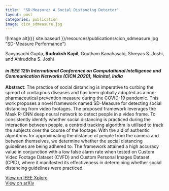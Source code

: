 ```yaml
---
title:  "SD-Measure: A Social Distancing Detector"
layout: post
categories: publication
image: cicn_sdmeasure.jpg
---
```

![Image alt]({{ site.baseurl }}/resources/publications/cicn_sdmeasure.jpg "SD-Measure Performance")

Savyasachi Gupta, **Rudraksh Kapil**, Goutham Kanahasabi, Shreyas S. Joshi, and Aniruddha S. Joshi

#### *in IEEE 12th International Conference on Computational Intelligence and Communication Networks (CICN 2020), Nainital, India*


**Abstract**: The practice of social distancing is imperative to curbing the spread of contagious diseases and has been globally adopted as a non-pharmaceutical prevention measure during the COVID-19 pandemic. This work proposes a novel framework named SD-Measure for detecting social distancing from video footages. The proposed framework leverages the Mask R-CNN deep neural network to detect people in a video frame. To consistently identify whether social distancing is practiced during the interaction between people, a centroid tracking algorithm is utilised to track the subjects over the course of the footage. With the aid of authentic algorithms for approximating the distance of people from the camera and between themselves, we determine whether the social distancing guidelines are being adhered to. The framework attained a high accuracy value in conjunction with a low false alarm rate when tested on Custom Video Footage Dataset (CVFD) and Custom Personal Images Dataset (CPID), where it manifested its effectiveness in determining whether social distancing guidelines were practiced.

<div class="button-container">
  <div class="more"><a href="https://ieeexplore.ieee.org/document/9242628">View on IEEE Xplore</a></div>
  <div class="more"><a href="https://arxiv.org/abs/2011.02365">View on arXiv</a></div>
</div>